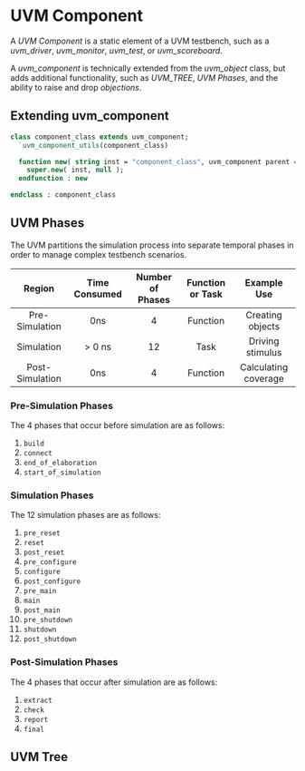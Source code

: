 # UVM Component

A _UVM Component_ is a static element of a UVM testbench, such as a _uvm_driver_, _uvm_monitor_, _uvm_test_, or _uvm_scoreboard_.

A _uvm_component_ is technically extended from the _uvm_object_ class, but adds additional functionality, such as _UVM_TREE_, _UVM Phases_, and the ability to raise and drop _objections_.

## Extending uvm_component

```sv
class component_class extends uvm_component;
  `uvm_component_utils(component_class)

  function new( string inst = "component_class", uvm_component parent = null );
    super.new( inst, null );
  endfunction : new

endclass : component_class
```

## UVM Phases

The UVM partitions the simulation process into separate temporal phases in order to manage complex testbench scenarios.

| Region          | Time Consumed | Number of Phases | Function or Task | Example Use          |
|:---------------:|:-------------:|:----------------:|:----------------:|:--------------------:|
| Pre-Simulation  | 0ns           | 4                | Function         | Creating objects     |
| Simulation      | > 0 ns        | 12               | Task             | Driving stimulus     |
| Post-Simulation | 0ns           | 4                | Function         | Calculating coverage |

### Pre-Simulation Phases

The 4 phases that occur before simulation are as follows:

  1. `build`
  2. `connect`
  3. `end_of_elaboration`
  4. `start_of_simulation`

### Simulation Phases

The 12 simulation phases are as follows:

  1. `pre_reset`
  2. `reset`
  3. `post_reset`
  4. `pre_configure`
  5. `configure`
  6. `post_configure`
  7. `pre_main`
  8. `main`
  9. `post_main`
  10. `pre_shutdown`
  11. `shutdown`
  12. `post_shutdown`

### Post-Simulation Phases

The 4 phases that occur after simulation are as follows:

  1. `extract`
  2. `check`
  3. `report`
  4. `final`

## UVM Tree


